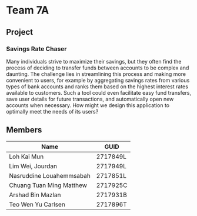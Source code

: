 # Team 7A

## Project

### Savings Rate Chaser

Many individuals strive to maximize their savings, but they often find the process of deciding to transfer funds between accounts to be complex and daunting. The challenge lies in streamlining this process and making more convenient to users, for example by aggregating savings rates from various types of bank accounts and ranks them based on the highest interest rates available to customers. Such a tool could even facilitate easy fund transfers, save user details for future transactions, and automatically open new accounts when necessary. How might we design this application to optimally meet the needs of its users?

## Members

| Name                     | GUID     |
| ------------------------ | -------- |
| Loh Kai Mun              | 2717849L |
| Lim Wei, Jourdan         | 2717949L |
| Nasruddine Louahemmsabah | 2717851L |
| Chuang Tuan Ming Matthew | 2717925C |
| Arshad Bin Mazlan        | 2717931B |
| Teo Wen Yu Carlsen       | 2717896T |

